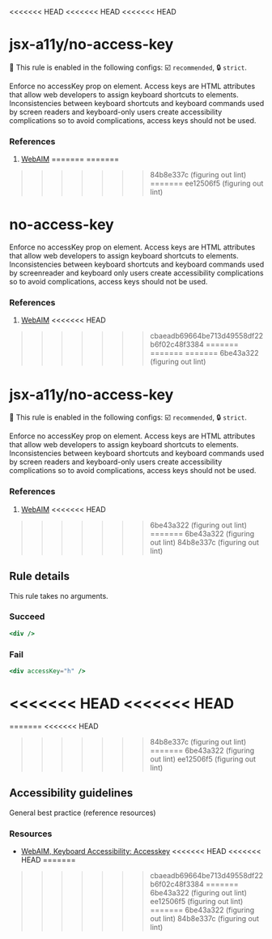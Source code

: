 <<<<<<< HEAD
<<<<<<< HEAD
<<<<<<< HEAD
# jsx-a11y/no-access-key

💼 This rule is enabled in the following configs: ☑️ `recommended`, 🔒 `strict`.

<!-- end auto-generated rule header -->

Enforce no accessKey prop on element. Access keys are HTML attributes that allow web developers to assign keyboard shortcuts to elements. Inconsistencies between keyboard shortcuts and keyboard commands used by screen readers and keyboard-only users create accessibility complications so to avoid complications, access keys should not be used.

### References
1. [WebAIM](https://webaim.org/techniques/keyboard/accesskey#spec)
=======
=======
>>>>>>> 84b8e337c (figuring out lint)
=======
>>>>>>> ee12506f5 (figuring out lint)
# no-access-key

Enforce no accessKey prop on element. Access keys are HTML attributes that allow web developers to assign keyboard shortcuts to elements. Inconsistencies between keyboard shortcuts and keyboard commands used by screenreader and keyboard only users create accessibility complications so to avoid complications, access keys should not be used.

### References
1. [WebAIM](http://webaim.org/techniques/keyboard/accesskey#spec)
<<<<<<< HEAD
>>>>>>> cbaeadb69664be713d49558df22b6f02c48f3384
=======
=======
=======
>>>>>>> 6be43a322 (figuring out lint)
# jsx-a11y/no-access-key

💼 This rule is enabled in the following configs: ☑️ `recommended`, 🔒 `strict`.

<!-- end auto-generated rule header -->

Enforce no accessKey prop on element. Access keys are HTML attributes that allow web developers to assign keyboard shortcuts to elements. Inconsistencies between keyboard shortcuts and keyboard commands used by screen readers and keyboard-only users create accessibility complications so to avoid complications, access keys should not be used.

### References
1. [WebAIM](https://webaim.org/techniques/keyboard/accesskey#spec)
<<<<<<< HEAD
>>>>>>> 6be43a322 (figuring out lint)
=======
>>>>>>> 6be43a322 (figuring out lint)
>>>>>>> 84b8e337c (figuring out lint)

## Rule details

This rule takes no arguments.

### Succeed
```jsx
<div />
```

### Fail
```jsx
<div accessKey="h" />
```
<<<<<<< HEAD
<<<<<<< HEAD
=======
=======
<<<<<<< HEAD
>>>>>>> 84b8e337c (figuring out lint)
=======
>>>>>>> 6be43a322 (figuring out lint)
>>>>>>> ee12506f5 (figuring out lint)

## Accessibility guidelines
General best practice (reference resources)

### Resources
- [WebAIM, Keyboard Accessibility: Accesskey](https://webaim.org/techniques/keyboard/accesskey#spec)
<<<<<<< HEAD
<<<<<<< HEAD
=======
>>>>>>> cbaeadb69664be713d49558df22b6f02c48f3384
=======
>>>>>>> 6be43a322 (figuring out lint)
>>>>>>> ee12506f5 (figuring out lint)
=======
>>>>>>> 6be43a322 (figuring out lint)
>>>>>>> 84b8e337c (figuring out lint)
